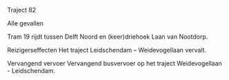 Traject 82

Alle gevallen

Tram 19
rijdt tussen Delft Noord en (keer)driehoek Laan van Nootdorp.

Reizigerseffecten
Het traject Leidschendam – Weidevogellaan vervalt.

Vervangend vervoer
Vervangend busvervoer op het traject Weidevogellaan -  Leidschendam.

